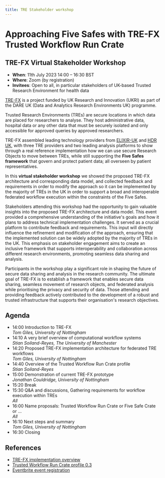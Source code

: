 ```yaml
---
title: TRE Stakeholder workshop
---
```


# Approaching Five Safes with TRE-FX Trusted Workflow Run Crate

## TRE-FX Virtual Stakeholder Workshop

* **When**: 11th July 2023 14:00 – 16:30 BST
* **Where**: Zoom (by registration)
* **Invitees**: Open to all, in particular stakeholders of UK-based Trusted Research Environment for health data 

[TRE-FX](https://trefx.uk/) is a project funded by UK Research and Innovation (UKRI) as part of the DARE UK (Data and Analytics Research Environments UK) programme. 

Trusted Research Environments (TREs) are secure locations in which data are placed for researchers to analyse. They host administrative data, hospital data or any other data that must be securely isolated and only accessible for approved queries by approved researchers.

TRE-FX assembled leading technology providers from [ELIXIR-UK](https://elixiruknode.org/) and [HDR UK](https://www.hdruk.ac.uk/), with three TRE providers and two leading analysis platforms to show through a real reference implementation how we can use secure Research Objects to move between TREs, while still supporting the **Five Safes framework** that govern and protect patient data; all overseen by patient representatives.

In this **virtual stakeholder workshop** we showed the proposed TRE-FX architecture and corresponding data model, and collected feedback and requirements in order to modify the approach so it can be implemented by the majority of TREs in the UK in order to support a broad and interoperable federated workflow execution within the constraints of the Five Safes.

Stakeholders attending this workshop had the opportunity to gain valuable insights into the proposed TRE-FX architecture and data model. This event provided a comprehensive understanding of the initiative's goals and how it plans to address technical implementation challenges. It served as a crucial platform to contribute feedback and requirements. This input will directly influence the refinement and modification of the approach, ensuring that the implemented solution can be widely adopted by the majority of TREs in the UK. This emphasis on stakeholder engagement aims to create an inclusive framework that supports interoperability and collaboration across different research environments, promoting seamless data sharing and analysis.

Participants in the workshop play a significant role in shaping the future of secure data sharing and analysis in the research community. The ultimate goal of TRE-FX is to establish a framework that enables secure data sharing, seamless movement of research objects, and federated analysis while prioritising the privacy and security of data. Those attending and providing feedback actively contributed to the development of a robust and trusted infrastructure that supports their organisation's research objectives.


## Agenda

* 14:00 Introduction to TRE-FX \
_Tom Giles, University of Nottingham_
* 14:10 A very brief overview of computational workflow systems \
_Stian Soiland-Reyes, The University of Manchester_
* 14:20 Proposed TRE-FX implementation architecture for federated TRE workflows \
_Tom Giles, University of Nottingham_
* 14:40 Overview of the Trusted Workflow Run Crate profile \
_Stian Soiland-Reyes_
* 15:00 Demonstration of current TRE-FX prototype \
_Jonathan Couldridge,  University of Nottingham_
* 15:20 Break
* 15:30 Q&A and discussions, Gathering requirements for workflow execution within TREs \
_All_
* 16:00 Name proposals: Trusted Workflow Run Crate or Five Safe Crate or … \
_All_
* 16:10 Next steps and summary \
_Tom Giles, University of Nottingham_
* 16:30 Closing


## References

* [TRE-FX implementation overview](https://trefx.uk/implementation)
* [Trusted Workflow Run Crate profile 0.3](https://trefx.uk/trusted-wfrun-crate/0.3/)
* [Eventbrite event registration](https://www.eventbrite.com/e/approaching-five-safes-with-tre-fx-trusted-workflow-run-crate-tickets-652679852007)  

